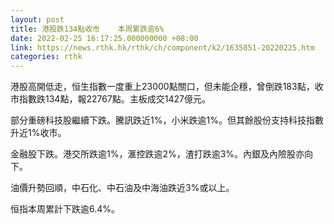 ```yaml
---
layout: post
title: 港股跌134點收市    本周累跌逾6%
date: 2022-02-25 16:17:25.000000000 +08:00
link: https://news.rthk.hk/rthk/ch/component/k2/1635851-20220225.htm
categories: rthk
---
```


港股高開低走，恒生指數一度重上23000點關口，但未能企穩，曾倒跌183點，收市指數跌134點，報22767點。主板成交1427億元。

部分重磅科技股繼續下跌。騰訊跌近1%，小米跌逾1%。但其餘股份支持科技指數升近1%收市。

金融股下跌。港交所跌逾1%，滙控跌逾2%，渣打跌逾3%。內銀及內險股亦向下。

油價升勢回順，中石化、中石油及中海油跌近3%或以上。

恒指本周累計下跌逾6.4%。
